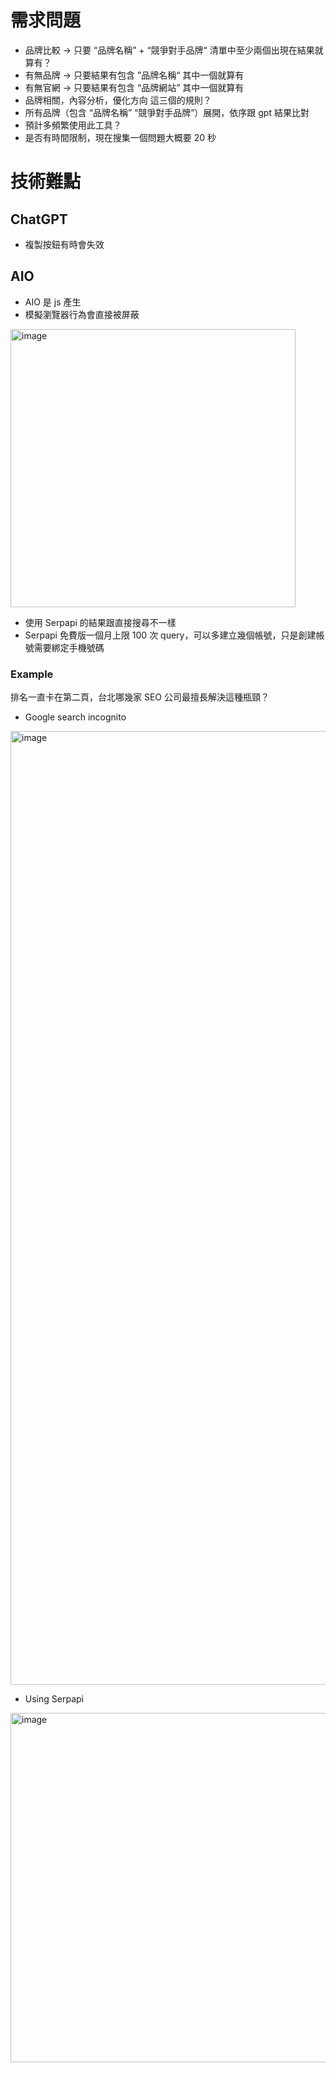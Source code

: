 # 需求問題
* 品牌比較 -> 只要 “品牌名稱” + “競爭對手品牌“ 清單中至少兩個出現在結果就算有？
* 有無品牌 -> 只要結果有包含 ”品牌名稱“ 其中一個就算有
* 有無官網 -> 只要結果有包含 “品牌網站” 其中一個就算有
* 品牌相關，內容分析，優化方向 這三個的規則？
* 所有品牌（包含 “品牌名稱” “競爭對手品牌”）展開，依序跟 gpt 結果比對
* 預計多頻繁使用此工具？
* 是否有時間限制，現在搜集一個問題大概要 20 秒

# 技術難點
## ChatGPT
* 複製按鈕有時會失效

## AIO
* AIO 是 js 產生
* 模擬瀏覽器行為會直接被屏蔽
<img width="456" height="445" alt="image" src="https://github.com/user-attachments/assets/35b1f39e-9d76-45e8-8b0b-fc7d12a7fd16" />

* 使用 Serpapi 的結果跟直接搜尋不一樣
* Serpapi 免費版一個月上限 100 次 query，可以多建立幾個帳號，只是創建帳號需要綁定手機號碼

### Example
<p>排名一直卡在第二頁，台北哪幾家 SEO 公司最擅長解決這種瓶頸？</p>

* Google search incognito
<img width="1613" height="1526" alt="image" src="https://github.com/user-attachments/assets/d13099f7-9e8f-411b-9ee5-5f71a6d7c3b7" />

* Using Serpapi
<img width="814" height="559" alt="image" src="https://github.com/user-attachments/assets/c1e26011-2ba1-4740-9ef8-e804fd89c9a2" />


